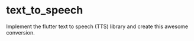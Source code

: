# text_to_speech
Implement the flutter text to speech (TTS) library and create this awesome conversion.
